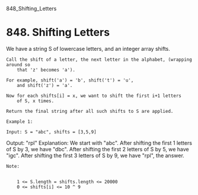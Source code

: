 848_Shifting_Letters
# 848. Shifting Letters

We have a string S of lowercase letters, and an integer array
        shifts.

    Call the shift of a letter, the next letter in the alphabet, (wrapping around so
        that 'z' becomes 'a'). 

    For example, shift('a') = 'b', shift('t') = 'u',
        and shift('z') = 'a'.

    Now for each shifts[i] = x, we want to shift the first i+1 letters
        of S, x times.

    Return the final string after all such shifts to S are applied.

    Example 1:

    Input: S = "abc", shifts = [3,5,9]
Output: "rpl"
Explanation: 
We start with "abc".
After shifting the first 1 letters of S by 3, we have "dbc".
After shifting the first 2 letters of S by 5, we have "igc".
After shifting the first 3 letters of S by 9, we have "rpl", the answer.

    Note:

    
        1 <= S.length = shifts.length <= 20000
        0 <= shifts[i] <= 10 ^ 9